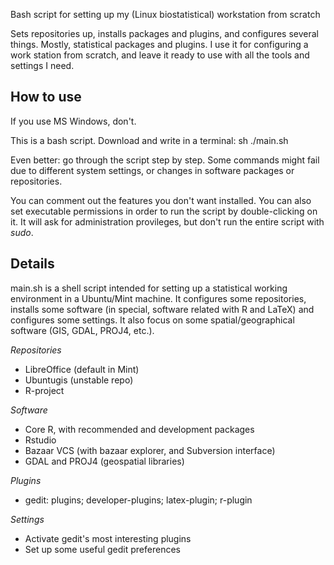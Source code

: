 Bash script for setting up my (Linux biostatistical) workstation from scratch

Sets repositories up, installs packages and plugins, and configures several things. Mostly, statistical packages and plugins. I use it for configuring a work station from scratch, and leave it ready to use with all the tools and settings I need. 


## How to use

If you use MS Windows, don't.

This is a bash script.
Download and write in a terminal:
sh ./main.sh

Even better: go through the script step by step. 
Some commands might fail due to different system settings, or changes in software packages or repositories.

You can comment out the features you don't want installed.
You can also set executable permissions in order to run the script by double-clicking on it.
It will ask for administration provileges, but don't run the entire script with *sudo*.


## Details

main.sh is a shell script intended for setting up a statistical working environment in a Ubuntu/Mint machine.
It configures some repositories, installs some software (in special, software related with R and LaTeX) and configures some settings.
It also focus on some spatial/geographical software (GIS, GDAL, PROJ4, etc.).


*Repositories*
  * LibreOffice (default in Mint)
  * Ubuntugis (unstable repo)
  * R-project
  
*Software*
  * Core R, with recommended and development packages
  * Rstudio
  * Bazaar VCS (with bazaar explorer, and Subversion interface)
  * GDAL and PROJ4 (geospatial libraries)

*Plugins*
  * gedit: plugins; developer-plugins; latex-plugin; r-plugin

*Settings*
  * Activate gedit's most interesting plugins
  * Set up some useful gedit preferences
